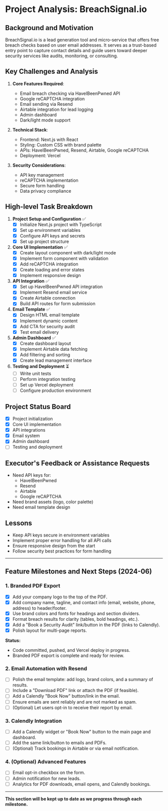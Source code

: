 # Project Analysis: BreachSignal.io

## Background and Motivation
BreachSignal.io is a lead generation tool and micro-service that offers free breach checks based on user email addresses. It serves as a trust-based entry point to capture contact details and guide users toward deeper security services like audits, monitoring, or consulting.

## Key Challenges and Analysis
1. **Core Features Required**:
   - Email breach checking via HaveIBeenPwned API
   - Google reCAPTCHA integration
   - Email sending via Resend
   - Airtable integration for lead logging
   - Admin dashboard
   - Dark/light mode support

2. **Technical Stack**:
   - Frontend: Next.js with React
   - Styling: Custom CSS with brand palette
   - APIs: HaveIBeenPwned, Resend, Airtable, Google reCAPTCHA
   - Deployment: Vercel

3. **Security Considerations**:
   - API key management
   - reCAPTCHA implementation
   - Secure form handling
   - Data privacy compliance

## High-level Task Breakdown
1. **Project Setup and Configuration** ✅
   - [x] Initialize Next.js project with TypeScript
   - [x] Set up environment variables
   - [x] Configure API keys and secrets
   - [x] Set up project structure

2. **Core UI Implementation** ✅
   - [x] Create layout component with dark/light mode
   - [x] Implement form component with validation
   - [x] Add reCAPTCHA integration
   - [x] Create loading and error states
   - [x] Implement responsive design

3. **API Integration** ✅
   - [x] Set up HaveIBeenPwned API integration
   - [x] Implement Resend email service
   - [x] Create Airtable connection
   - [x] Build API routes for form submission

4. **Email Template** ✅
   - [x] Design HTML email template
   - [x] Implement dynamic content
   - [x] Add CTA for security audit
   - [x] Test email delivery

5. **Admin Dashboard** ✅
   - [x] Create dashboard layout
   - [x] Implement Airtable data fetching
   - [x] Add filtering and sorting
   - [x] Create lead management interface

6. **Testing and Deployment** ⏳
   - [ ] Write unit tests
   - [ ] Perform integration testing
   - [ ] Set up Vercel deployment
   - [ ] Configure production environment

## Project Status Board
- [x] Project initialization
- [x] Core UI implementation
- [x] API integrations
- [x] Email system
- [x] Admin dashboard
- [ ] Testing and deployment

## Executor's Feedback or Assistance Requests
- Need API keys for:
  - HaveIBeenPwned
  - Resend
  - Airtable
  - Google reCAPTCHA
- Need brand assets (logo, color palette)
- Need email template design

## Lessons
- Keep API keys secure in environment variables
- Implement proper error handling for all API calls
- Ensure responsive design from the start
- Follow security best practices for form handling

---

## Feature Milestones and Next Steps (2024-06)

### 1. Branded PDF Export
- [x] Add your company logo to the top of the PDF.
- [x] Add company name, tagline, and contact info (email, website, phone, address) to header/footer.
- [x] Use brand colors and fonts for headings and section dividers.
- [x] Format breach results for clarity (tables, bold headings, etc.).
- [x] Add a "Book a Security Audit" link/button in the PDF (links to Calendly).
- [x] Polish layout for multi-page reports.

**Status:**
- Code committed, pushed, and Vercel deploy in progress.
- Branded PDF export is complete and ready for review.

### 2. Email Automation with Resend
- [ ] Polish the email template: add logo, brand colors, and a summary of results.
- [ ] Include a "Download PDF" link or attach the PDF (if feasible).
- [ ] Add a Calendly "Book Now" button/link in the email.
- [ ] Ensure emails are sent reliably and are not marked as spam.
- [ ] (Optional) Let users opt-in to receive their report by email.

### 3. Calendly Integration
- [ ] Add a Calendly widget or "Book Now" button to the main page and dashboard.
- [ ] Add the same link/button to emails and PDFs.
- [ ] (Optional) Track bookings in Airtable or via email notification.

### 4. (Optional) Advanced Features
- [ ] Email opt-in checkbox on the form.
- [ ] Admin notification for new leads.
- [ ] Analytics for PDF downloads, email opens, and Calendly bookings.

---

**This section will be kept up to date as we progress through each milestone.** 